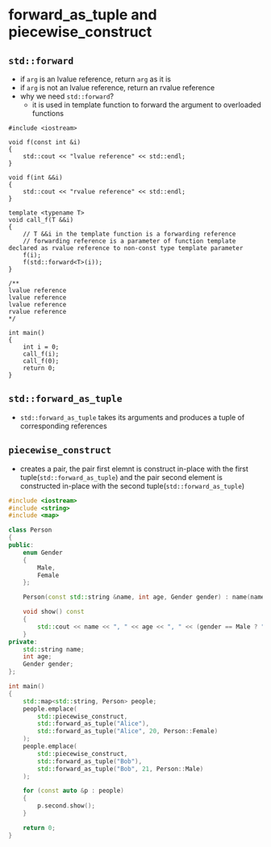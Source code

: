 # forward_as_tuple and piecewise_construct

## `std::forward`
* if `arg` is an lvalue reference, return `arg` as it is
* if `arg` is not an lvalue reference, return an rvalue reference
* why we need `std::forward`?
    * it is used in template function to forward the argument to overloaded functions

```
#include <iostream>

void f(const int &i)
{
    std::cout << "lvalue reference" << std::endl;
}

void f(int &&i)
{
    std::cout << "rvalue reference" << std::endl;
}

template <typename T>
void call_f(T &&i)
{
    // T &&i in the template function is a forwarding reference
    // forwarding reference is a parameter of function template declared as rvalue reference to non-const type template parameter
    f(i);
    f(std::forward<T>(i));
}

/**
lvalue reference
lvalue reference
lvalue reference
rvalue reference
*/

int main()
{
    int i = 0;
    call_f(i);
    call_f(0);
    return 0;
}
```

## `std::forward_as_tuple`
* `std::forward_as_tuple` takes its arguments and produces a tuple of corresponding references

## `piecewise_construct`
* creates a pair, the pair first elemnt is construct in-place with the first tuple(`std::forward_as_tuple`) and the pair second element is constructed in-place with the second tuple(`std::forward_as_tuple`)

```cpp
#include <iostream>
#include <string>
#include <map>

class Person
{
public:
    enum Gender
    {
        Male,
        Female
    };

    Person(const std::string &name, int age, Gender gender) : name(name), age(age), gender(gender) {}

    void show() const
    {
        std::cout << name << ", " << age << ", " << (gender == Male ? "Male" : "Female") << std::endl;
    }
private:
    std::string name;
    int age;
    Gender gender;
};

int main()
{
    std::map<std::string, Person> people;
    people.emplace(
        std::piecewise_construct,
        std::forward_as_tuple("Alice"),
        std::forward_as_tuple("Alice", 20, Person::Female)
    );
    people.emplace(
        std::piecewise_construct,
        std::forward_as_tuple("Bob"),
        std::forward_as_tuple("Bob", 21, Person::Male)
    );

    for (const auto &p : people)
    {
        p.second.show();
    }

    return 0;
}
```
